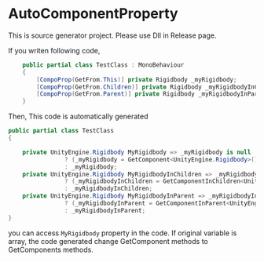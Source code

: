 # AutoComponentProperty

This is source generator project.
Please use Dll in Release page.

If you writen following code,

```csharp
    public partial class TestClass : MonoBehaviour
    {
        [CompoProp(GetFrom.This)] private Rigidbody _myRigidbody;
        [CompoProp(GetFrom.Children)] private Rigidbody _myRigidbodyInChildren;
        [CompoProp(GetFrom.Parent)] private Rigidbody _myRigidbodyInParent;
    }
```

Then, This code is automatically generated

```csharp
public partial class TestClass
{

    private UnityEngine.Rigidbody MyRigidbody => _myRigidbody is null 
                ? (_myRigidbody = GetComponent<UnityEngine.Rigidbody>())
                : _myRigidbody;
    private UnityEngine.Rigidbody MyRigidbodyInChildren => _myRigidbodyInChildren is null 
                ? (_myRigidbodyInChildren = GetComponentInChildren<UnityEngine.Rigidbody>(true))
                : _myRigidbodyInChildren;
    private UnityEngine.Rigidbody MyRigidbodyInParent => _myRigidbodyInParent is null 
                ? (_myRigidbodyInParent = GetComponentInParent<UnityEngine.Rigidbody>(true))
                : _myRigidbodyInParent;
}
```

you can access ```MyRigidbody``` property in the code.
If original variable is array, the code generated change GetComponent methods to GetComponents methods.
